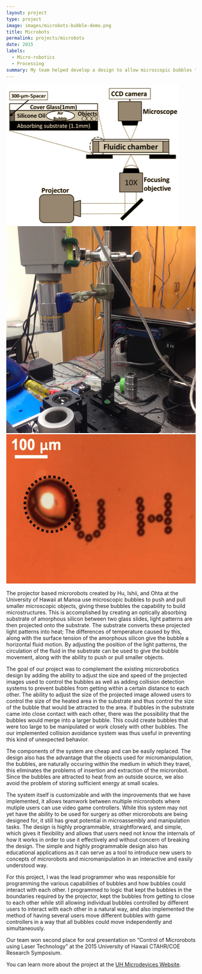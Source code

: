 ```yaml
---
layout: project
type: project
image: images/microbots-bubble-demo.png
title: Microbots
permalink: projects/microbots
date: 2015
labels:
  - Micro-robotics
  - Processing
summary: My team helped develop a design to allow microscopic bubbles to be controlled to manipulate other objects using laser technology.
---
```


<div class="ui small rounded images">
  <img class="ui image" src="../images/microbots-setup-diagram.png">
  <img class="ui image" src="../images/microbots-setup-physical copy.JPG">
  <img class="ui image" src="../images/microbots-bubble-demo.png">
</div>

The projector­ based micro­robots created by Hu, Ishii, and Ohta at the University of Hawaii at Manoa use microscopic bubbles to push and pull smaller microscopic objects, giving these bubbles the capability to build microstructures. This is accomplished by creating an optically absorbing substrate of amorphous silicon between two glass slides, light patterns are then projected onto the substrate. The substrate converts these projected light patterns into heat; The differences of temperature caused by this, along with the surface tension of the amorphous silicon give the bubble a horizontal fluid motion. By adjusting the position of the light patterns, the circulation of the fluid in the substrate can be used to give the bubble movement, along with the ability to push or pull smaller objects.

The goal of our project was to complement the existing micro­robotics design by adding the ability to adjust the size and speed of the projected images used to control the bubbles as well as adding collision detection systems to prevent bubbles from getting within a certain distance to each other.
The ability to adjust the size of the projected image allowed users to control the size of the heated area in the substrate and thus control the size of the bubble that would be attracted to the area. If bubbles in the substrate came into close contact with each other, there was the possibility that the bubbles would merge into a larger bubble. This could create bubbles that were too large to be manipulated or work closely with other bubbles. The our implemented collision avoidance system was thus useful in preventing this kind of unexpected behavior.

The components of the system are cheap and can be easily replaced. The design also has the advantage that the objects used for micro­manipulation, the bubbles, are naturally occuring within the medium in which they travel, this eliminates the problems of insertion and extraction of the micro­robot. Since the bubbles are attracted to heat from an outside source, we also avoid the problem of storing sufficient energy at small scales.

The system itself is customizable and with the improvements that we have implemented, it allows teamwork between multiple micro­robots where mutiple users can use video game controllers. While this system may not yet have the ability to be used for surgery as other microrobots are being designed for, it still has great potential in micro­assembly and ­manipulation tasks. The design is highly programmable, straightforward, and simple, which gives it flexibility and allows that users need not know the internals of how it works in order to use it effectively and without concern of breaking the design. The simple and highly programmable design also has educational applications as it can serve as a tool to introduce new users to concepts of micro­robots and micro­manipulation in an interactive and easily understood way.

For this project, I was the lead programmer who was responsible for programming the various capabilities of bubbles and how bubbles could interact with each other. I programmed to logic that kept the bubbles in the boundaries required by the projector, kept the bubbles from getting to close to each other while still allowing individual bubbles controlled by different users to interact with each other in a natural way, and also implemented the method of having several users move different bubbles with game controllers in a way that all bubbles could move independently and simultaneously.

Our team won second place for oral presentation on “Control of Microrobots using Laser Technology” at the 2015 University of Hawaii CTAHR/COE Research Symposium.


You can learn more about the project at the [UH Microdevices Website](https://sites.google.com/a/hawaii.edu/uh-mnm-lab/).



